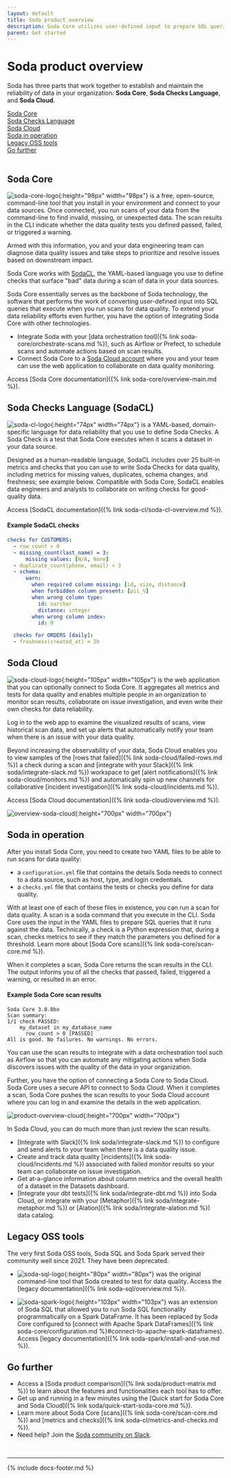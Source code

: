 ```yaml
---
layout: default
title: Soda product overview
description: Soda Core utilizes user-defined input to prepare SQL queries to find bad data. Use the Soda Cloud web app to visualize results of scans and set up alerts.
parent: Get started
---
```


# Soda product overview

Soda has three parts that work together to establish and maintain the reliability of data in your organization: **Soda Core**, **Soda Checks Language**, and **Soda Cloud**.

[Soda Core ](#soda-core) <br />
[Soda Checks Language ](#soda-checks-language-sodacl)<br />
[Soda Cloud](#soda-cloud)<br />
[Soda in operation](#soda-in-operation)<br />
[Legacy OSS tools](#legacy-oss-tools) <br />
[Go further](#go-further)<br />
<br />




## Soda Core 

![soda-core-logo](/assets/images/soda-core-logo.png){:height="98px" width="98px"}  is a free, open-source, command-line tool that you install in your environment and connect to your data sources. Once connected, you run scans of your data from the command-line to find invalid, missing, or unexpected data. The scan results in the CLI indicate whether the data quality tests you defined passed, failed, or triggered a warning. 

Armed with this information, you and your data engineering team can diagnose data quality issues and take steps to prioritize and resolve issues based on downstream impact.

Soda Core works with [SodaCL](#soda-checks-language-sodacl), the YAML-based language you use to define checks that surface "bad" data during a scan of data in your data sources. 

Soda Core essentially serves as the backbone of Soda technology, the software that performs the work of converting user-defined input into SQL queries that execute when you run scans for data quality. To extend your data reliability efforts even further, you have the option of integrating Soda Core with other technologies.
* Integrate Soda with your [data orchestration tool]({% link soda-core/orchestrate-scans.md %}), such as Airflow or Prefect, to schedule scans and automate actions based on scan results.
* Connect Soda Core to a [Soda Cloud account](#soda-cloud) where you and your team can use the web application to collaborate on data quality monitoring.

Access [Soda Core documentation]({% link soda-core/overview-main.md %}).


## Soda Checks Language (SodaCL) 

![soda-cl-logo](/assets/images/sodacl-logo.png){:height="74px" width="74px"}  is a YAML-based, domain-specific language for data reliability that you use to define Soda Checks. A Soda Check is a test that Soda Core executes when it scans a dataset in your data source. 

Designed as a human-readable language, SodaCL includes over 25 built-in metrics and checks that you can use to write Soda Checks for data quality, including metrics for missing values, duplicates, schema changes, and freshness; see example below. Compatible with Soda Core, SodaCL enables data engineers and analysts to collaborate on writing checks for good-quality data. 

Access [SodaCL documentation]({% link soda-cl/soda-cl-overview.md %}).

#### Example SodaCL checks

```yaml
checks for CUSTOMERS:
  - row_count > 0
  - missing_count(last_name) = 3:
      missing values: [N/A, None]
  - duplicate_count(phone, email) < 3
  - schema:
      warn:
        when required column missing: [id, size, distance]
        when forbidden column present: [pii_%]
        when wrong column type:
          id: varchar
          distance: integer
        when wrong column index:
          id: 0

  checks for ORDERS [daily]:
  - freshness(created_at) < 2h
```

## Soda Cloud

![soda-cloud-logo](/assets/images/soda-cloud-logo.png){:height="105px" width="105px"} is the web application that you can optionally connect to Soda Core. It aggregates all metrics and tests for data quality and enables multiple people in an organization to monitor scan results, collaborate on issue investigation, and even write their own checks for data reliability. 

Log in to the web app to examine the visualized results of scans, view historical scan data, and set up alerts that automatically notify your team when there is an issue with your data quality.

Beyond increasing the observability of your data, Soda Cloud enables you to view samples of the [rows that failed]({% link soda-cloud/failed-rows.md %}) a check during a scan and [integrate with your Slack]({% link soda/integrate-slack.md %}) workspace to get [alert notifications]({% link soda-cloud/monitors.md %}) and automatically spin up new channels for collaborative [incident investigation]({% link soda-cloud/incidents.md %}).

Access [Soda Cloud documentation]({% link soda-cloud/overview.md %}).

![overview-soda-cloud](/assets/images/overview-soda-cloud.png){:height="700px" width="700px"}


## Soda in operation

After you install Soda Core, you need to create two YAML files to be able to run scans for data quality:
* a `configuration.yml` file that contains the details Soda needs to connect to a data source, such as host, type, and login credentials. 
* a `checks.yml` file that contains the tests or checks you define for data quality. 

With at least one of each of these files in existence, you can run a scan for data quality. A scan is a soda command that you execute in the CLI. Soda Core uses the input in the YAML files to prepare SQL queries that it runs against the data. Technically, a check is a Python expression that, during a scan, checks metrics to see if they match the parameters you defined for a threshold. Learn more about [Soda Core scans]({% link soda-core/scan-core.md %}).

When it completes a scan, Soda Core returns the scan results in the CLI. The output informs you of all the checks that passed, failed, triggered a warning, or resulted in an error. 

#### Example Soda Core scan results 

```shell
Soda Core 3.0.0bx
Scan summary:
1/1 check PASSED: 
    my_dataset in my_database_name
      row_count > 0 [PASSED]
All is good. No failures. No warnings. No errors.
```

You can use the scan results to integrate with a data orchestration tool such as Airflow so that you can automate any mitigating actions when Soda discovers issues with the quality of the data in your organization.

Further, you have the option of connecting a Soda Core to Soda Cloud. Soda Core uses a secure API to connect to Soda Cloud. When it completes a scan, Soda Core pushes the scan results to your Soda Cloud account where you can log in and examine the details in the web application. 

![product-overview-cloud](/assets/images/product-overview-cloud.png){:height="700px" width="700px"}

In Soda Cloud, you can do much more than just review the scan results.
* [Integrate with Slack]({% link soda/integrate-slack.md %}) to configure and send alerts to your team when there is a data quality issue.
* Create and track data quality [incidents]({% link soda-cloud/incidents.md %}) associated with failed monitor results so your team can collaborate on issue investigation.
* Get at-a-glance information about column metrics and the overall health of a dataset in the Datasets dashboard.
* [Integrate your dbt tests]({% link soda/integrate-dbt.md %}) into Soda Cloud, or integrate with your [Metaphor]({% link soda/integrate-metaphor.md %}) or [Alation]({% link soda/integrate-alation.md %}) data catalog.

## Legacy OSS tools

The very first Soda OSS tools, Soda SQL and Soda Spark served their community well since 2021. They have been deprecated. 

* ![soda-sql-logo](/assets/images/soda-sql-logo.png){:height="80px" width="80px"} was the original command-line tool that Soda created to test for data quality. Access the [legacy documentation]({% link soda-sql/overview.md %}).

* ![soda-spark-logo](/assets/images/soda-spark-logo.png){:height="103px" width="103px"} was an extension of Soda SQL that allowed you to run Soda SQL functionality programmatically on a Spark DataFrame. It has been replaced by Soda Core configured to [connect with Apache Spark DataFrames]({% link soda-core/configuration.md %}#connect-to-apache-spark-dataframes). Access [legacy documentation]({% link soda-spark/install-and-use.md %}).

## Go further

* Access a [Soda product comparison]({% link soda/product-matrix.md %}) to learn about the features and functionalities each tool has to offer.
* Get up and running in a few minutes using the [Quick start for Soda Core and Soda Cloud]({% link soda/quick-start-soda-core.md %}).
* Learn more about Soda Core [scans]({% link soda-core/scan-core.md %}) and [metrics and checks]({% link soda-cl/metrics-and-checks.md %}).
* Need help? Join the <a href="http://community.soda.io/slack" target="_blank"> Soda community on Slack</a>.
<br />

---
{% include docs-footer.md %}